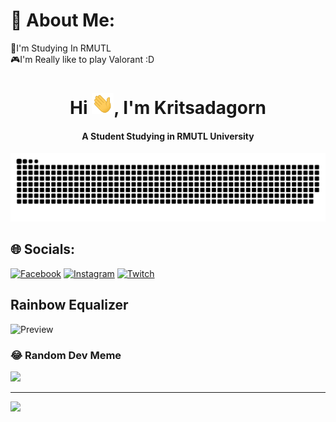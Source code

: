 # 💫 About Me:
📖I'm Studying In RMUTL<br>🎮I'm Really like to play Valorant :D

<div align="center">
<h1 align="center">Hi <img width="35" src="https://github.com/1999AZZAR/1999AZZAR/blob/main/resources/img/waving.gif">, I'm Kritsadagorn</h1>
<h4 align="center">A Student Studying in RMUTL University</h4>
</div>

<div align="center">
  <a href="https://1999azzar.github.io/1999AZZAR/">
  <img  src="https://github.com/1999AZZAR/1999AZZAR/blob/main/resources/img/grid-snake.svg"
       alt="snake" /></a>
</div>

## 🌐 Socials:
[![Facebook](https://img.shields.io/badge/Facebook-%231877F2.svg?logo=Facebook&logoColor=white)](https://facebook.com/kritsadagorn) [![Instagram](https://img.shields.io/badge/Instagram-%23E4405F.svg?logo=Instagram&logoColor=white)](https://instagram.com/k.kritx_) [![Twitch](https://img.shields.io/badge/Twitch-%239146FF.svg?logo=Twitch&logoColor=white)](https://twitch.tv/hyperz3d) 

## Rainbow Equalizer
![Preview](https://itstommi.vercel.app/api?rainbow=true)

### 😂 Random Dev Meme
<img src="https://random-memer.herokuapp.com/" width="512px"/>

---
[![](https://visitcount.itsvg.in/api?id=Kritsadagorn&icon=5&color=11)](https://visitcount.itsvg.in)
